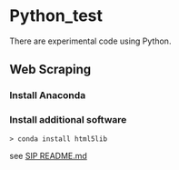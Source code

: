 # Python_test
There are experimental code using Python.

## Web Scraping

### Install Anaconda

### Install additional software

```
> conda install html5lib
```

see [SIP README.md](https://github.com/toru-ver4/sip/blob/master/README.md)



